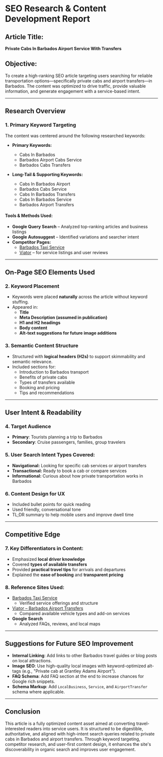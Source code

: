 # SEO Research & Content Development Report

## Article Title:
**Private Cabs In Barbados Airport Service With Transfers**

## Objective:
To create a high-ranking SEO article targeting users searching for reliable transportation options—specifically private cabs and airport transfers—in Barbados. The content was optimized to drive traffic, provide valuable information, and generate engagement with a service-based intent.

---

## Research Overview

### 1. **Primary Keyword Targeting**
The content was centered around the following researched keywords:

- **Primary Keywords:**
  - Cabs In Barbados
  - Barbados Airport Cabs Service
  - Barbados Cabs Transfers

- **Long-Tail & Supporting Keywords:**
  - Cabs In Barbados Airport
  - Barbados Cabs Service
  - Cabs In Barbados Transfers
  - Cabs In Barbados Service
  - Barbados Airport Transfers

#### Tools & Methods Used:
- **Google Query Search** – Analyzed top-ranking articles and business listings
- **Google Autosuggest** – Identified variations and searcher intent
- **Competitor Pages:**
  - [Barbados Taxi Service](https://www.barbadostaxiservice.com/)
  - [Viator](https://www.viator.com/) – for service listings and user reviews

---

## On-Page SEO Elements Used

### 2. **Keyword Placement**
- Keywords were placed **naturally** across the article without keyword stuffing.
- Appeared in:
  - **Title**
  - **Meta Description (assumed in publication)**
  - **H1 and H2 headings**
  - **Body content**
  - **Alt-text suggestions for future image additions**

### 3. **Semantic Content Structure**
- Structured with **logical headers (H2s)** to support skimmability and semantic relevance.
- Included sections for:
  - Introduction to Barbados transport
  - Benefits of private cabs
  - Types of transfers available
  - Booking and pricing
  - Tips and recommendations

---

## User Intent & Readability

### 4. **Target Audience**
- **Primary**: Tourists planning a trip to Barbados
- **Secondary**: Cruise passengers, families, group travelers

### 5. **User Search Intent Types Covered:**
- **Navigational:** Looking for specific cab services or airport transfers
- **Transactional:** Ready to book a cab or compare services
- **Informational:** Curious about how private transportation works in Barbados

### 6. **Content Design for UX**
- Included bullet points for quick reading
- Used friendly, conversational tone
- TL;DR summary to help mobile users and improve dwell time

---

## Competitive Edge

### 7. **Key Differentiators in Content:**
- Emphasized **local driver knowledge**
- Covered **types of available transfers**
- Provided **practical travel tips** for arrivals and departures
- Explained the **ease of booking** and **transparent pricing**

### 8. **Reference Sites Used:**
- [Barbados Taxi Service](https://www.barbadostaxiservice.com/)
  - Verified service offerings and structure
- [Viator – Barbados Airport Transfers](https://www.viator.com/)
  - Compared available vehicle types and add-on services
- **Google Search**
  - Analyzed FAQs, reviews, and local maps

---

## Suggestions for Future SEO Improvement

- **Internal Linking**: Add links to other Barbados travel guides or blog posts on local attractions.
- **Image SEO**: Use high-quality local images with keyword-optimized alt-tags (e.g., "Private cab at Grantley Adams Airport").
- **FAQ Schema**: Add FAQ section at the end to increase chances for Google rich snippets.
- **Schema Markup**: Add `LocalBusiness`, `Service`, and `AirportTransfer` schema where applicable.

---

## Conclusion

This article is a fully optimized content asset aimed at converting travel-interested readers into service users. It is structured to be digestible, authoritative, and aligned with high-intent search queries related to private cabs in Barbados and airport transfers. Through keyword targeting, competitor research, and user-first content design, it enhances the site's discoverability in organic search and improves user engagement.

